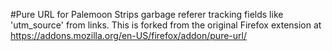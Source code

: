 #Pure URL for Palemoon
Strips garbage referer tracking fields like 'utm_source' from links. This is forked from the original Firefox extension at https://addons.mozilla.org/en-US/firefox/addon/pure-url/
